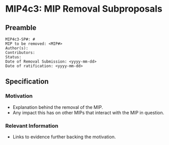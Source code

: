 # MIP4c3: MIP Removal Subproposals 

## Preamble
```
MIP4c3-SP#: #
MIP to be removed: <MIP#>
Author(s):
Contributors:
Status:
Date of Removal Submission: <yyyy-mm-dd>
Date of ratification: <yyyy-mm-dd>
```
## Specification
    
### Motivation
   - Explanation behind the removal of the MIP.
   - Any impact this has on other MIPs that interact with the MIP in question. 

### Relevant Information
-  Links to evidence further backing the motivation.
